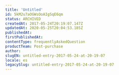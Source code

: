 ```yaml
---
title: 'Untitled'
id: 5kM2u7aOGWsOoAIgSqE6qm
status: ARCHIVED
createdAt: 2017-05-24T20:19:07.147Z
updatedAt: 2020-05-25T20:04:53.185Z
publishedAt: 
firstPublishedAt: 
contentType: frequentlyAskedQuestion
productTeam: Post-purchase
author: 
slugEN: untitled-entry-2017-05-24-at-20-19-07
locale: es
legacySlug: untitled-entry-2017-05-24-at-20-19-07
---
```



